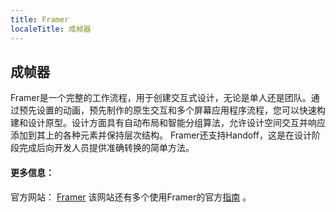 ```yaml
---
title: Framer
localeTitle: 成帧器
---
```

## 成帧器

Framer是一个完整的工作流程，用于创建交互式设计，无论是单人还是团队。通过预先设置的动画，预先制作的原生交互和多个屏幕应用程序流程，您可以快速构建和设计原型。设计方面具有自动布局和智能分组算法，允许设计空间交互并响应添加到其上的各种元素并保持层次结构。 Framer还支持Handoff，这是在设计阶段完成后向开发人员提供准确转换的简单方法。

#### 更多信息：

官方网站： [Framer](https://framer.com/features/) 该网站还有多个使用Framer的官方[指南](https://framer.com/getstarted/guides/) 。